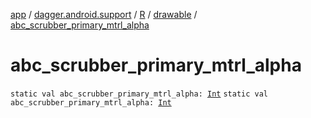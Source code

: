 [app](../../../index.md) / [dagger.android.support](../../index.md) / [R](../index.md) / [drawable](index.md) / [abc_scrubber_primary_mtrl_alpha](./abc_scrubber_primary_mtrl_alpha.md)

# abc_scrubber_primary_mtrl_alpha

`static val abc_scrubber_primary_mtrl_alpha: `[`Int`](https://kotlinlang.org/api/latest/jvm/stdlib/kotlin/-int/index.html)
`static val abc_scrubber_primary_mtrl_alpha: `[`Int`](https://kotlinlang.org/api/latest/jvm/stdlib/kotlin/-int/index.html)